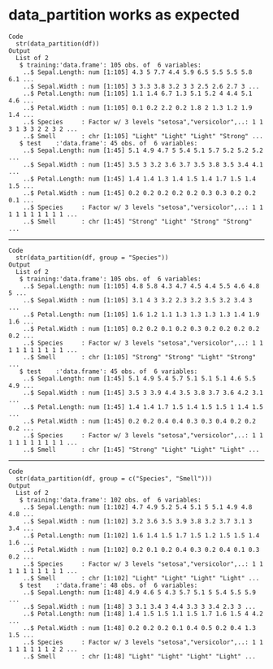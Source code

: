 # data_partition works as expected

    Code
      str(data_partition(df))
    Output
      List of 2
       $ training:'data.frame':	105 obs. of  6 variables:
        ..$ Sepal.Length: num [1:105] 4.3 5 7.7 4.4 5.9 6.5 5.5 5.5 5.8 6.1 ...
        ..$ Sepal.Width : num [1:105] 3 3.3 3.8 3.2 3 3 2.5 2.6 2.7 3 ...
        ..$ Petal.Length: num [1:105] 1.1 1.4 6.7 1.3 5.1 5.2 4 4.4 5.1 4.6 ...
        ..$ Petal.Width : num [1:105] 0.1 0.2 2.2 0.2 1.8 2 1.3 1.2 1.9 1.4 ...
        ..$ Species     : Factor w/ 3 levels "setosa","versicolor",..: 1 1 3 1 3 3 2 2 3 2 ...
        ..$ Smell       : chr [1:105] "Light" "Light" "Light" "Strong" ...
       $ test    :'data.frame':	45 obs. of  6 variables:
        ..$ Sepal.Length: num [1:45] 5.1 4.9 4.7 5 5.4 5.1 5.7 5.2 5.2 5.2 ...
        ..$ Sepal.Width : num [1:45] 3.5 3 3.2 3.6 3.7 3.5 3.8 3.5 3.4 4.1 ...
        ..$ Petal.Length: num [1:45] 1.4 1.4 1.3 1.4 1.5 1.4 1.7 1.5 1.4 1.5 ...
        ..$ Petal.Width : num [1:45] 0.2 0.2 0.2 0.2 0.2 0.3 0.3 0.2 0.2 0.1 ...
        ..$ Species     : Factor w/ 3 levels "setosa","versicolor",..: 1 1 1 1 1 1 1 1 1 1 ...
        ..$ Smell       : chr [1:45] "Strong" "Light" "Strong" "Strong" ...

---

    Code
      str(data_partition(df, group = "Species"))
    Output
      List of 2
       $ training:'data.frame':	105 obs. of  6 variables:
        ..$ Sepal.Length: num [1:105] 4.8 5.8 4.3 4.7 4.5 4.4 5.5 4.6 4.8 5 ...
        ..$ Sepal.Width : num [1:105] 3.1 4 3 3.2 2.3 3.2 3.5 3.2 3.4 3 ...
        ..$ Petal.Length: num [1:105] 1.6 1.2 1.1 1.3 1.3 1.3 1.3 1.4 1.9 1.6 ...
        ..$ Petal.Width : num [1:105] 0.2 0.2 0.1 0.2 0.3 0.2 0.2 0.2 0.2 0.2 ...
        ..$ Species     : Factor w/ 3 levels "setosa","versicolor",..: 1 1 1 1 1 1 1 1 1 1 ...
        ..$ Smell       : chr [1:105] "Strong" "Strong" "Light" "Strong" ...
       $ test    :'data.frame':	45 obs. of  6 variables:
        ..$ Sepal.Length: num [1:45] 5.1 4.9 5.4 5.7 5.1 5.1 5.1 4.6 5.5 4.9 ...
        ..$ Sepal.Width : num [1:45] 3.5 3 3.9 4.4 3.5 3.8 3.7 3.6 4.2 3.1 ...
        ..$ Petal.Length: num [1:45] 1.4 1.4 1.7 1.5 1.4 1.5 1.5 1 1.4 1.5 ...
        ..$ Petal.Width : num [1:45] 0.2 0.2 0.4 0.4 0.3 0.3 0.4 0.2 0.2 0.2 ...
        ..$ Species     : Factor w/ 3 levels "setosa","versicolor",..: 1 1 1 1 1 1 1 1 1 1 ...
        ..$ Smell       : chr [1:45] "Strong" "Light" "Light" "Light" ...

---

    Code
      str(data_partition(df, group = c("Species", "Smell")))
    Output
      List of 2
       $ training:'data.frame':	102 obs. of  6 variables:
        ..$ Sepal.Length: num [1:102] 4.7 4.9 5.2 5.4 5.1 5 5.1 4.9 4.8 4.8 ...
        ..$ Sepal.Width : num [1:102] 3.2 3.6 3.5 3.9 3.8 3.2 3.7 3.1 3 3.4 ...
        ..$ Petal.Length: num [1:102] 1.6 1.4 1.5 1.7 1.5 1.2 1.5 1.5 1.4 1.6 ...
        ..$ Petal.Width : num [1:102] 0.2 0.1 0.2 0.4 0.3 0.2 0.4 0.1 0.3 0.2 ...
        ..$ Species     : Factor w/ 3 levels "setosa","versicolor",..: 1 1 1 1 1 1 1 1 1 1 ...
        ..$ Smell       : chr [1:102] "Light" "Light" "Light" "Light" ...
       $ test    :'data.frame':	48 obs. of  6 variables:
        ..$ Sepal.Length: num [1:48] 4.9 4.6 5 4.3 5.7 5.1 5 5.4 5.5 5.9 ...
        ..$ Sepal.Width : num [1:48] 3 3.1 3.4 3 4.4 3.3 3 3.4 2.3 3 ...
        ..$ Petal.Length: num [1:48] 1.4 1.5 1.5 1.1 1.5 1.7 1.6 1.5 4 4.2 ...
        ..$ Petal.Width : num [1:48] 0.2 0.2 0.2 0.1 0.4 0.5 0.2 0.4 1.3 1.5 ...
        ..$ Species     : Factor w/ 3 levels "setosa","versicolor",..: 1 1 1 1 1 1 1 1 2 2 ...
        ..$ Smell       : chr [1:48] "Light" "Light" "Light" "Light" ...

